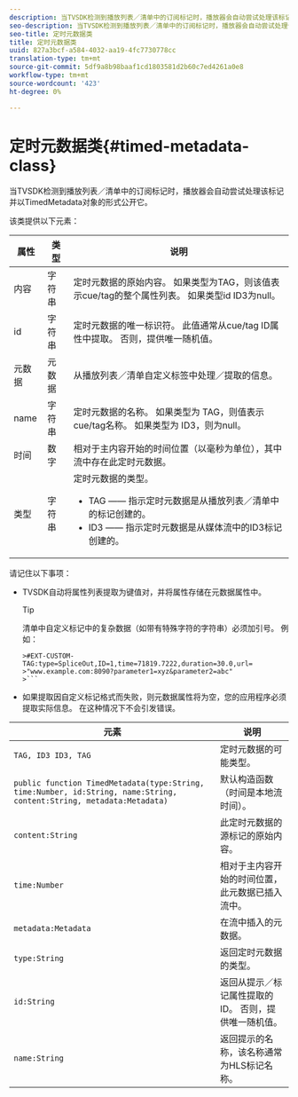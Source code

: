 ```yaml
---
description: 当TVSDK检测到播放列表／清单中的订阅标记时，播放器会自动尝试处理该标记并以TimedMetadata对象的形式公开它。
seo-description: 当TVSDK检测到播放列表／清单中的订阅标记时，播放器会自动尝试处理该标记并以TimedMetadata对象的形式公开它。
seo-title: 定时元数据类
title: 定时元数据类
uuid: 827a3bcf-a584-4032-aa19-4fc7730778cc
translation-type: tm+mt
source-git-commit: 5df9a8b98baaf1cd1803581d2b60c7ed4261a0e8
workflow-type: tm+mt
source-wordcount: '423'
ht-degree: 0%

---
```



# 定时元数据类{#timed-metadata-class}

当TVSDK检测到播放列表／清单中的订阅标记时，播放器会自动尝试处理该标记并以TimedMetadata对象的形式公开它。

该类提供以下元素：

<table id="table_FFC56AC5B1E04DA99C9309C0223ABA90"> 
 <thead> 
  <tr> 
   <th colname="col1" class="entry"> 属性 </th> 
   <th colname="col02" class="entry"> 类型 </th> 
   <th colname="col2" class="entry"> 说明 </th> 
  </tr>
 </thead>
 <tbody> 
  <tr> 
   <td colname="col1"><span class="codeph"> 内容</span> </td> 
   <td colname="col02"> 字符串 </td> 
   <td colname="col2"> 定时元数据的原始内容。 如果类型为TAG，则该值表示cue/tag的整个属性列表。 如果类型id ID3为null。 </td> 
  </tr> 
  <tr> 
   <td colname="col1"><span class="codeph"> id</span> </td> 
   <td colname="col02"> 字符串 </td> 
   <td colname="col2"> 定时元数据的唯一标识符。 此值通常从cue/tag ID属性中提取。 否则，提供唯一随机值。 </td> 
  </tr> 
  <tr> 
   <td colname="col1"><span class="codeph"> 元数据</span> </td> 
   <td colname="col02"> 元数据 </td> 
   <td colname="col2"> 从播放列表／清单自定义标签中处理／提取的信息。 </td> 
  </tr> 
  <tr> 
   <td colname="col1"><span class="codeph"> name</span> </td> 
   <td colname="col02"> 字符串 </td> 
   <td colname="col2">定时元数据的名称。 如果类型为<span class="codeph"> TAG</span>，则值表示cue/tag名称。 如果类型为<span class="codeph"> ID3</span>，则为null。 </td> 
  </tr> 
  <tr> 
   <td colname="col1"><span class="codeph"> 时间</span> </td> 
   <td colname="col02"> 数字 </td> 
   <td colname="col2"> 相对于主内容开始的时间位置（以毫秒为单位），其中流中存在此定时元数据。 </td> 
  </tr> 
  <tr> 
   <td colname="col1"><span class="codeph"> 类型</span> </td> 
   <td colname="col02"> 字符串 </td> 
   <td colname="col2">定时元数据的类型。 
    <ul id="ul_70FBFB33E9F846D8B38592560CCE9560"> 
     <li id="li_739D30561BFB4D9B97DF212E4880BA2C">TAG —— 指示定时元数据是从播放列表／清单中的标记创建的。 </li> 
     <li id="li_E785E1DEF1CC4D9DBE7764E5D05EFAFC">ID3 —— 指示定时元数据是从媒体流中的ID3标记创建的。 </li> 
    </ul> </td> 
  </tr> 
 </tbody> 
</table>

<!--<a id="section_737CC47997F74F80A3C5C6171ADE120E"></a>-->

请记住以下事项：

* TVSDK自动将属性列表提取为键值对，并将属性存储在元数据属性中。

   >[!TIP]
   >
   >清单中自定义标记中的复杂数据（如带有特殊字符的字符串）必须加引号。 例如：
   >
   >
   ```
   >#EXT-CUSTOM-TAG:type=SpliceOut,ID=1,time=71819.7222,duration=30.0,url=
   >"www.example.com:8090?parameter1=xyz&parameter2=abc"
   >```

* 如果提取因自定义标记格式而失败，则元数据属性将为空，您的应用程序必须提取实际信息。 在这种情况下不会引发错误。

| 元素 | 说明 |
|---|---|
| `TAG, ID3 ID3, TAG` | 定时元数据的可能类型。 |
| `public function TimedMetadata(type:String, time:Number, id:String, name:String, content:String, metadata:Metadata)` | 默认构造函数（时间是本地流时间）。 |
| `content:String` | 此定时元数据的源标记的原始内容。 |
| `time:Number` | 相对于主内容开始的时间位置，此元数据已插入流中。 |
| `metadata:Metadata` | 在流中插入的元数据。 |
| `type:String` | 返回定时元数据的类型。 |
| `id:String` | 返回从提示／标记属性提取的ID。 否则，提供唯一随机值。 |
| `name:String` | 返回提示的名称，该名称通常为HLS标记名称。 |

